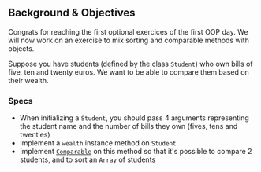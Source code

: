## Background & Objectives

Congrats for reaching the first optional exercices of the first OOP day.
We will now work on an exercise to mix sorting and comparable methods with
objects.

Suppose you have students (defined by the class `Student`) who own bills
of five, ten and twenty euros. We want to be able to compare them based
on their wealth.

### Specs

- When initializing a `Student`, you should pass 4 arguments representing the student name and the number of bills they own (fives, tens and twenties)
- Implement a `wealth` instance method on `Student`
- Implement [`Comparable`](http://www.ruby-doc.org/core-2.2.0/Comparable.html) on this method so that it's possible to compare 2 students, and to sort an `Array` of students
